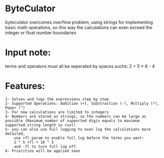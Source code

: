 # ByteCulator
byteculator overcomes overflow problem, using strings for implementing basic math operations, 
so this way the calculations can even exceed the integer or float number boundaries

# Input note:
terms and operators must all be seperated by spaces suchs: 2 + 5 * 6 - 4

# Features:
    1- Solves and logs the expressions step by step
    2- Supported Operations: Addition (+), Substraction (-), Multiply (*), Power (^)
    3- For now calculations are limited to integers
    4- Numbers are stored as strings, so the numbers can be large as possible (Maximum number of supported digis equals to maximum supported string length in rust)
    5- you can also use Full logging to even log the calculations more detailed,
        use +fl param to enable full log before the terms you want:
        2 ^ 5 +fl + 10 ^ 5
        and -fl to turn full log off.
    6- Priorities will be applied soon